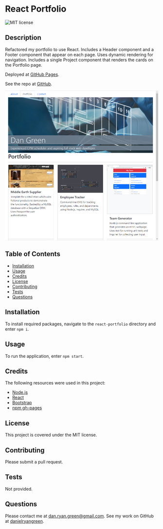 # React Portfolio
  ![MIT license](https://img.shields.io/badge/license-MIT-green)
  ## Description
  Refactored my portfolio to use React. Includes a Header component and a Footer component that appear on each page. Uses dynamic rendering for navigation. Includes a single Project component that renders the cards on the Portfolio page.

  Deployed at [GitHub Pages](https://danielryangreen.github.io/react-portfolio/).

  See the repo at [GitHub](https://github.com/danielryangreen/react-portfolio).

  ![sample webpage](assets/ReactPortfolio.png)
  ## Table of Contents
  * [Installation](#installation)
  * [Usage](#usage)
  * [Credits](#credits)
  * [License](#license)
  * [Contributing](#contributing)
  * [Tests](#tests)
  * [Questions](#questions)
  ## Installation
  To install required packages, navigate to the `react-portfolio` directory and enter `npm i`.
  ## Usage
  To run the application, enter `npm start`.
  ## Credits
  The following resources were used in this project:

  - [Node.js](https://nodejs.org/en/)
  - [React](https://reactjs.org/)
  - [Bootstrap](https://getbootstrap.com/)
  - [npm gh-pages](https://www.npmjs.com/package/gh-pages)
  ## License
  This project is covered under the MIT license.
  ## Contributing
  Please submit a pull request.
  ## Tests
  Not provided.
  ## Questions
  Please contact me at dan.ryan.green@gmail.com. See my work on GitHub at [danielryangreen](https://github.com/danielryangreen/).